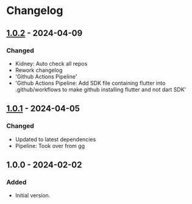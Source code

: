 # Changelog

## [1.0.2] - 2024-04-09

### Changed

- Kidney: Auto check all repos
- Rework changelog
- 'Github Actions Pipeline'
- 'Github Actions Pipeline: Add SDK file containing flutter into .github/workflows to make github installing flutter and not dart SDK'

## [1.0.1] - 2024-04-05

### Changed

- Updated to latest dependencies
- Pipeline: Took over from gg

## 1.0.0 - 2024-02-02

### Added

- Initial version.

[1.0.2]: https://github.com/inlavigo/gg_hash/compare/1.0.1...1.0.2
[1.0.1]: https://github.com/inlavigo/gg_hash/compare/1.0.0...1.0.1
